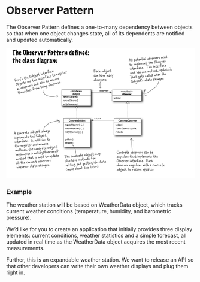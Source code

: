 # Observer Pattern
 The Observer Pattern defines a one-to-many dependency between objects so that when one object changes state, all of its dependents are notified and updated automatically.
 
![img.png](img.png)

### Example

The weather station will be based on WeatherData object, which tracks current weather conditions (temperature, humidity, and barometric pressure).

Weʼd like for you to create an application that initially provides three display elements: current conditions, weather statistics and a simple forecast, all updated in real time as the WeatherData object acquires the most recent measurements.

Further, this is an expandable weather station. We want to release an API so that other developers can write their own weather displays and plug them right in.
